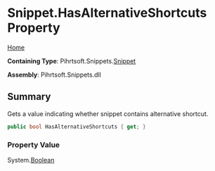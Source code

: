 <a name="_top"></a>

# Snippet\.HasAlternativeShortcuts Property

[Home](../../../../README.md#_top)

**Containing Type**: Pihrtsoft\.Snippets\.[Snippet](../README.md#_top)

**Assembly**: Pihrtsoft\.Snippets\.dll

## Summary

Gets a value indicating whether snippet contains alternative shortcut\.

```csharp
public bool HasAlternativeShortcuts { get; }
```

### Property Value

System\.[Boolean](https://docs.microsoft.com/en-us/dotnet/api/system.boolean)

